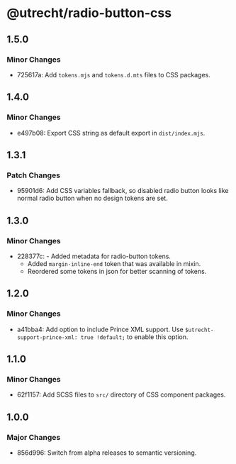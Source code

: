 # @utrecht/radio-button-css

## 1.5.0

### Minor Changes

- 725617a: Add `tokens.mjs` and `tokens.d.mts` files to CSS packages.

## 1.4.0

### Minor Changes

- e497b08: Export CSS string as default export in `dist/index.mjs`.

## 1.3.1

### Patch Changes

- 95901d6: Add CSS variables fallback, so disabled radio button looks like normal radio button when no design tokens are set.

## 1.3.0

### Minor Changes

- 228377c: - Added metadata for radio-button tokens.
  - Added `margin-inline-end` token that was available in mixin.
  - Reordered some tokens in json for better scanning of tokens.

## 1.2.0

### Minor Changes

- a41bba4: Add option to include Prince XML support. Use `$utrecht-support-prince-xml: true !default;` to enable this option.

## 1.1.0

### Minor Changes

- 62f1157: Add SCSS files to `src/` directory of CSS component packages.

## 1.0.0

### Major Changes

- 856d996: Switch from alpha releases to semantic versioning.
